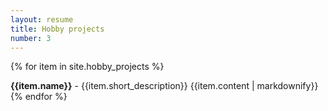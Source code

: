 ```yaml
---
layout: resume
title: Hobby projects
number: 3
---
```


{% for item in site.hobby_projects %}
  <div>
    <b>{{item.name}}</b> - {{item.short_description}}
    {{item.content | markdownify}}
  </div>
{% endfor %}